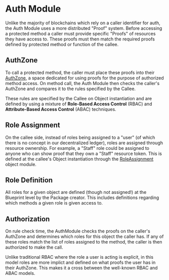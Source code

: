 # Auth Module

Unlike the majority of blockchains which rely on a caller identifier for auth, the Auth Module
uses a more distributed "Proof" system. Before accessing a protected method a caller must provide
specific "Proofs" of resources they have access to. These proofs must then match the required proofs
defined by protected method or function of the callee.

## AuthZone

To call a protected method, the caller must place these proofs into their [AuthZone](../../../blueprints/resource/auth_zone),
a space dedicated for using proofs for the purpose of authorized method access. On method call, the Auth Module
then checks the caller's AuthZone and compares it to the rules specified by the Callee.

These rules are specified by the Callee on Object instantiation and are defined by using a mixture of **Role-Based
Access Control** (RBAC) and **Attribute-Based Access Control** (ABAC) techniques.

## Role Assignment

On the callee side, instead of roles being assigned to a "user" (of which there is no concept in our decentralized
ledger), roles are assigned through resource ownership. For example, a "Staff" role could be assigned to anyone who
can show proof that they own a "Staff" resource token. This is defined at the callee's Object instantiation
through the [RoleAssignment](../../node_modules/role_assignment) object module.

## Role Definition

All roles for a given object are defined (though not assigned!) at the Blueprint level by the Package creator. This
includes definitions regarding which methods a given role is given access to. 

## Authorization

On rule check time, the AuthModule checks the proofs on the caller's AuthZone and determines which roles for this
object the caller has. If any of these roles match the list of roles assigned to the method, the caller is then
authorized to make the call.

Unlike traditional RBAC where the role a user is acting is explicit, in this model roles are more implict and
defined on what proofs the user has in their AuthZone. This makes it a cross between the well-known RBAC and
ABAC models.
